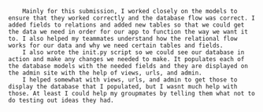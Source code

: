         Mainly for this submission, I worked closely on the models to ensure that they worked correctly and the database flow was correct. I added fields to relations and added new tables so that we could get the data we need in order for our app to function the way we want it to. I also helped my teammates understand how the relational flow works for our data and why we need certain tables and fields.
        I also wrote the init.py script so we could see our database in action and make any changes we needed to make. It populates each of the database models with the needed fields and they are displayed on the admin site with the help of views, urls, and admin.
        I helped somewhat with views, urls, and admin to get those to display the database that I populated, but I wasnt much help with those. At least I could help my groupmates by telling them what not to do testing out ideas they had.
